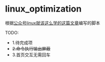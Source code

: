 # linux_optimization

根据[公众号linux就该这么学的这篇文章](https://mp.weixin.qq.com/s/gA2jOjrf6LHmCaY88kTT2A)编写的脚本

TODO:
  * 1.待完成项
  * ~~2.命令执行输出屏蔽~~
  * 3.首页交互无需回车
 
